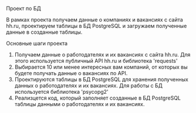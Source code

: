 Проект по БД

В рамках проекта получаем данные о компаниях и вакансиях с сайта hh.ru, проектируем таблицы в БД PostgreSQL и загружаем полученные данные в созданные таблицы.

Основные шаги проекта

1. Получаем данные о работодателях и их вакансиях с сайта hh.ru. Для этого используется публичный API hh.ru и библиотека 'requests' 
2. Выбирается 10 или менее интересных вам компаний, от которых вы будете получать данные о вакансиях по API. 
3. Проектируются таблицы в БД PostgreSQL для хранения полученных данных о работодателях и их вакансиях. Для работы с БД используется библиотека 'psycopg2' 
4. Реализцется код, который заполняет созданные в БД PostgreSQL таблицы данными о работодателях и их вакансиях.
